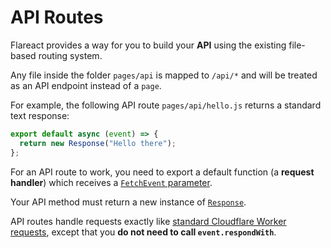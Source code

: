 # API Routes

Flareact provides a way for you to build your **API** using the existing file-based routing system.

Any file inside the folder `pages/api` is mapped to `/api/*` and will be treated as an API endpoint instead of a `page`.

For example, the following API route `pages/api/hello.js` returns a standard text response:

```js
export default async (event) => {
  return new Response("Hello there");
};
```

For an API route to work, you need to export a default function (a **request handler**) which receives a [`FetchEvent` parameter](https://developers.cloudflare.com/workers/reference/apis/fetch-event).

Your API method must return a new instance of [`Response`](https://developers.cloudflare.com/workers/reference/apis/response/).

API routes handle requests exactly like [standard Cloudflare Worker requests](https://developers.cloudflare.com/workers/about/how-it-works/), except that you **do not need to call `event.respondWith`**.
